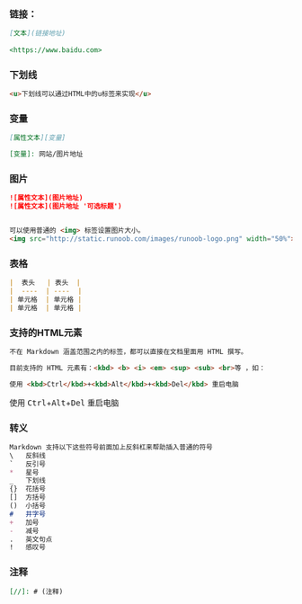 ### 链接：
```markdown
[文本](链接地址)
 
<https://www.baidu.com>
```


### 下划线
```markdown
<u>下划线可以通过HTML中的u标签来实现</u>
```


### 变量
```markdown
[属性文本][变量]

[变量]: 网站/图片地址
```

### 图片
```markdown
![属性文本](图片地址)
![属性文本](图片地址 '可选标题')


可以使用普通的 <img> 标签设置图片大小。
<img src="http://static.runoob.com/images/runoob-logo.png" width="50%">
```


### 表格
```markdown
|  表头   | 表头  |
|  ----  | ----  |
| 单元格  | 单元格 |
| 单元格  | 单元格 |
```


### 支持的HTML元素
```markdown
不在 Markdown 涵盖范围之内的标签，都可以直接在文档里面用 HTML 撰写。

目前支持的 HTML 元素有：<kbd> <b> <i> <em> <sup> <sub> <br>等 ，如：

使用 <kbd>Ctrl</kbd>+<kbd>Alt</kbd>+<kbd>Del</kbd> 重启电脑
```

使用 <kbd>Ctrl</kbd>+<kbd>Alt</kbd>+<kbd>Del</kbd> 重启电脑


### 转义
```markdown
Markdown 支持以下这些符号前面加上反斜杠来帮助插入普通的符号
\   反斜线
`   反引号
*   星号
_   下划线
{}  花括号
[]  方括号
()  小括号
#   井字号
+   加号
-   减号
.   英文句点
!   感叹号
```
 
### 注释
```markdown
[//]: # (注释)
```
